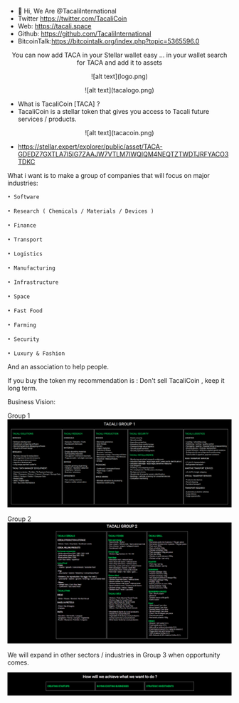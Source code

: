 - 👋 Hi, We Are @TacaliInternational
- Twitter https://twitter.com/TacaliCoin
- Web: https://tacali.space
- Github: https://github.com/TacaliInternational
- BitcoinTalk:https://bitcointalk.org/index.php?topic=5365596.0



<p align="center"> You can now add TACA in your Stellar wallet easy ... in your wallet search for TACA and add it to assets </p>


<p align="center">![alt text](logo.png)</p>


<p align="center">![alt text](tacalogo.png)</p>

- What is TacaliCoin [TACA] ?
- TacaliCoin is a stellar token that gives you access to Tacali future services / products.

<p align="center">![alt text](tacacoin.png)</p>


- https://stellar.expert/explorer/public/asset/TACA-GDEDZ7GXTLA7I5IG7ZAAJW7VTLM7IWQIQM4NEQTZTWDTJRFYACO3TDKC

 What i want is to make a group of companies  that will focus on major industries:

 	• Software
	
	• Research ( Chemicals / Materials / Devices )
	
	• Finance
	
	• Transport
	
	• Logistics
	
	• Manufacturing
	
	• Infrastructure
	
	• Space
	
	• Fast Food
	
	• Farming
	
	• Security
	
	• Luxury & Fashion
	


And an association to help people.

If you buy the token  my recommendation is : Don't sell TacaliCoin , keep it long term.

Business Vision:

Group 1
![alt text](tacaligroup1.png)


Group 2
![alt text](tacaligroup2.png)


We will expand in other sectors / industries in Group 3 when opportunity comes.

![alt text](how.png)


<!---
TacaliInternational/TacaliInternational is a ✨ special ✨ repository because its `README.md` (this file) appears on your GitHub profile.
You can click the Preview link to take a look at your changes.
--->
